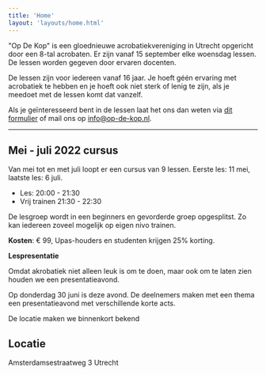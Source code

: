 ```yaml
---
title: 'Home'
layout: 'layouts/home.html'  
---
```


"Op De Kop" is een gloednieuwe acrobatiekvereniging in Utrecht opgericht door een
8-tal acrobaten. Er zijn vanaf 15 september elke woensdag lessen. De lessen
worden gegeven door ervaren docenten.

De lessen zijn voor iedereen vanaf 16 jaar. Je hoeft géén ervaring met
acrobatiek te hebben en je hoeft ook niet sterk of lenig te zijn, als je meedoet
met de lessen komt dat vanzelf.

Als je geïnteresseerd bent in de lessen laat het ons dan weten via
[dit formulier](https://forms.gle/HsDYcVhqBWPLksJRA) of mail ons op
info@op-de-kop.nl.

---

## Mei - juli 2022 cursus

Van mei tot en met juli loopt er een cursus van 9 lessen. Eerste les: 11 mei,
laatste les: 6 juli.

- Les: 20:00 - 21:30
- Vrij trainen 21:30 - 22:30

De lesgroep wordt in een beginners en gevorderde groep opgesplitst. Zo kan iedereen zoveel mogelijk op eigen nivo trainen.

**Kosten**: € 99, Upas-houders en studenten krijgen 25% korting.

**Lespresentatie**

Omdat akrobatiek niet alleen leuk is om te doen, maar ook om te laten zien houden we een presentatieavond.

Op donderdag 30 juni is deze avond. De deelnemers maken met een thema een presentatieavond met verschillende korte acts. 

De locatie maken we binnenkort bekend

## Locatie

Amsterdamsestraatweg 3 Utrecht
